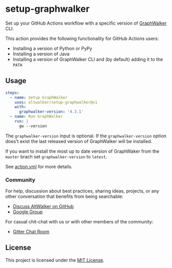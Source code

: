 # setup-graphwalker

Set up your GitHub Actions workflow with a specific version of [GraphWalker](https://graphwalker.github.io/) CLI.

This action provides the following functionality for GitHub Actions users:

* Installing a version of Python or PyPy
* Installing a version of Java
* Installing a version of GraphWalker CLI and (by default) adding it to the `PATH`

## Usage

```yml
steps:
  - name: Setup GraphWalker
    uses: altwalker/setup-graphwalker@v1
    with:
      graphwalker-version: '4.3.1'
  - name: Run GraphWalker
    run: |
      gw --version
```

The `graphwalker-version` input is optional. If the `graphwalker-version` option does't exist the last released version of GraphWalker will be installed.

If you want to install the most up to date version of GraphWaker from the `master` brach set `graphwalker-version` to `latest`.

See [action.yml](action.yml) for more details.

### Community

For help, discussion about best practices, sharing ideas, projects, or any other conversation that benefits from being searchable:

* [Discuss AltWalker on GitHub](https://github.com/orgs/altwalker/discussions)
* [Google Group](https://groups.google.com/g/altwalker)

For casual chit-chat with us or with other members of the community: 

* [Gitter Chat Room](https://groups.google.com/g/altwalker)

## License

This project is licensed under the [MIT License](LICENSE).
